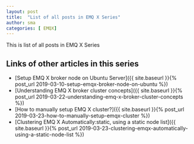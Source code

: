 ```yaml
---
layout: post
title:  "List of all posts in EMQ X Series"
author: sma
categories: [ EMQX]
---
```

This is list of all posts in EMQ X Series

## Links of other articles in this series
- [Setup EMQ X broker node on Ubuntu Server]({{ site.baseurl }}{% post_url 2019-03-10-setup-emqx-broker-node-on-ubuntu %})
- [Understanding EMQ X broker cluster concepts]({{ site.baseurl }}{% post_url 2019-03-22-understanding-emq-x-broker-cluster-concepts %})
- [How to manually setup EMQ X cluster?]({{ site.baseurl }}{% post_url 2019-03-23-how-to-manually-setup-emqx-cluster %})
- [Clustering EMQ X Automatically:static, using a static node list]({{ site.baseurl }}{% post_url 2019-03-23-clustering-emqx-automatically-using-a-static-node-list %})